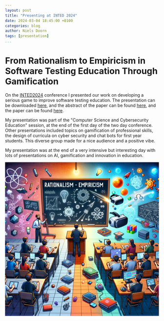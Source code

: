 ```yaml
---
layout: post
title: "Presenting at INTED 2024"
date: 2024-03-04 18:45:00 +0100
categories: blog
author: Niels Doorn
tags: [presentation]
...
```


# From Rationalism to Empiricism in Software Testing Education Through Gamification

On the [INTED2024](http://https://iated.org/inted/) conference I presented our work on developing a serious game to improve software testing education. The presentation can be downloaded [here](/INTED2024.pdf), and the abstract of the paper can be found [here](https://library.iated.org/view/DOORN2024FRO), and the paper can be found [here](/109071.pdf).

My presentation was part of the "Computer Science and Cybersecurity Education" session, at the end of the first day of the two day conference. Other presentations included topics on gamification of professional skills, the design of curricula on cyber security and chat bots for first year students. This diverse group made for a nice audience and a positive vibe.

My presentation was at the end of a very intensive but interesting day with lots of presentations on AI, gamification and innovation in education.

![RTC2023](/inted2024.png "From Rationalism to Empiricism in Software Testing Education Through Gamification")